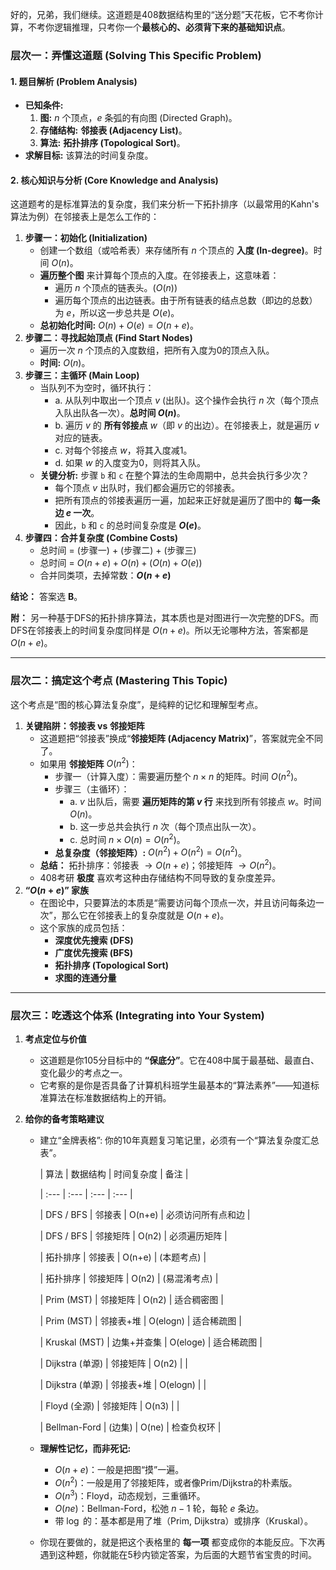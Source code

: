 好的，兄弟，我们继续。这道题是408数据结构里的“送分题”天花板，它不考你计算，不考你逻辑推理，只考你一个**最核心的、必须背下来的基础知识点**。



### 层次一：弄懂这道题 (Solving This Specific Problem)





#### 1. 题目解析 (Problem Analysis)



- **已知条件:**
  1. **图:** $n$ 个顶点，$e$ 条弧的有向图 (Directed Graph)。
  2. **存储结构:** **邻接表 (Adjacency List)**。
  3. **算法:** **拓扑排序 (Topological Sort)**。
- **求解目标:** 该算法的时间复杂度。



#### 2. 核心知识与分析 (Core Knowledge and Analysis)



这道题考的是标准算法的复杂度，我们来分析一下拓扑排序（以最常用的Kahn's算法为例）在邻接表上是怎么工作的：

1. **步骤一：初始化 (Initialization)**
   - 创建一个数组（或哈希表）来存储所有 $n$ 个顶点的 **入度 (In-degree)**。时间 $O(n)$。
   - **遍历整个图** 来计算每个顶点的入度。在邻接表上，这意味着：
     - 遍历 $n$ 个顶点的链表头。($O(n)$)
     - 遍历每个顶点的出边链表。由于所有链表的结点总数（即边的总数）为 $e$，所以这一步总共是 $O(e)$。
   - **总初始化时间:** $O(n) + O(e) = O(n+e)$。
2. **步骤二：寻找起始顶点 (Find Start Nodes)**
   - 遍历一次 $n$ 个顶点的入度数组，把所有入度为0的顶点入队。
   - **时间:** $O(n)$。
3. **步骤三：主循环 (Main Loop)**
   - 当队列不为空时，循环执行：
     - a. 从队列中取出一个顶点 $v$ (出队)。这个操作会执行 $n$ 次（每个顶点入队出队各一次）。**总时间 $O(n)$**。
     - b. 遍历 $v$ 的 **所有邻接点** $w$（即 $v$ 的出边）。在邻接表上，就是遍历 $v$ 对应的链表。
     - c. 对每个邻接点 $w$，将其入度减1。
     - d. 如果 $w$ 的入度变为0，则将其入队。
   - **关键分析:** 步骤 `b` 和 `c` 在整个算法的生命周期中，总共会执行多少次？
     - 每个顶点 $v$ 出队时，我们都会遍历它的邻接表。
     - 把所有顶点的邻接表遍历一遍，加起来正好就是遍历了图中的 **每一条边 $e$ 一次**。
     - 因此，`b` 和 `c` 的总时间复杂度是 **$O(e)$**。
4. **步骤四：合并复杂度 (Combine Costs)**
   - 总时间 = (步骤一) + (步骤二) + (步骤三)
   - 总时间 = $O(n+e) + O(n) + (O(n) + O(e))$
   - 合并同类项，去掉常数：**$O(n + e)$**

**结论：** 答案选 **B**。

**附：** 另一种基于DFS的拓扑排序算法，其本质也是对图进行一次完整的DFS。而DFS在邻接表上的时间复杂度同样是 $O(n+e)$。所以无论哪种方法，答案都是 $O(n+e)$。

------



### 层次二：搞定这个考点 (Mastering This Topic)



这个考点是“图的核心算法复杂度”，是纯粹的记忆和理解型考点。

1. **关键陷阱：邻接表 vs 邻接矩阵**
   - 这道题把“邻接表”换成“**邻接矩阵 (Adjacency Matrix)**”，答案就完全不同了。
   - 如果用 **邻接矩阵** $O(n^2)$：
     - 步骤一（计算入度）：需要遍历整个 $n \times n$ 的矩阵。时间 $O(n^2)$。
     - 步骤三（主循环）：
       - a. $v$ 出队后，需要 **遍历矩阵的第 $v$ 行** 来找到所有邻接点 $w$。时间 $O(n)$。
       - b. 这一步总共会执行 $n$ 次（每个顶点出队一次）。
       - c. 总时间 $n \times O(n) = O(n^2)$。
     - **总复杂度（邻接矩阵）:** $O(n^2) + O(n^2) = O(n^2)$。
   - **总结：** 拓扑排序：邻接表 $\to O(n+e)$；邻接矩阵 $\to O(n^2)$。
   - 408考研 **极度** 喜欢考这种由存储结构不同导致的复杂度差异。
2. **“$O(n+e)$” 家族**
   - 在图论中，只要算法的本质是“需要访问每个顶点一次，并且访问每条边一次”，那么它在邻接表上的复杂度就是 $O(n+e)$。
   - 这个家族的成员包括：
     - **深度优先搜索 (DFS)**
     - **广度优先搜索 (BFS)**
     - **拓扑排序 (Topological Sort)**
     - **求图的连通分量**

------



### 层次三：吃透这个体系 (Integrating into Your System)



1. **考点定位与价值**

   - 这道题是你105分目标中的 **“保底分”**。它在408中属于最基础、最直白、变化最少的考点之一。
   - 它考察的是你是否具备了计算机科班学生最基本的“算法素养”——知道标准算法在标准数据结构上的开销。

2. **给你的备考策略建议**

   - 建立“金牌表格”: 你的10年真题复习笔记里，必须有一个“算法复杂度汇总表”。

     | 算法 | 数据结构 | 时间复杂度 | 备注 |

     | :--- | :--- | :--- | :--- |

     | DFS / BFS | 邻接表 | O(n+e) | 必须访问所有点和边 |

     | DFS / BFS | 邻接矩阵 | O(n2) | 必须遍历矩阵 |

     | 拓扑排序 | 邻接表 | O(n+e) | (本题考点) |

     | 拓扑排序 | 邻接矩阵 | O(n2) | (易混淆考点) |

     | Prim (MST) | 邻接矩阵 | O(n2) | 适合稠密图 |

     | Prim (MST) | 邻接表+堆 | O(elogn) | 适合稀疏图 |

     | Kruskal (MST) | 边集+并查集 | O(eloge) | 适合稀疏图 |

     | Dijkstra (单源) | 邻接矩阵 | O(n2) | |

     | Dijkstra (单源) | 邻接表+堆 | O(elogn) | |

     | Floyd (全源) | 邻接矩阵 | O(n3) | |

     | Bellman-Ford | (边集) | O(ne) | 检查负权环 |

   - **理解性记忆，而非死记:**

     - $O(n+e)$：一般是把图“摸”一遍。
     - $O(n^2)$：一般是用了邻接矩阵，或者像Prim/Dijkstra的朴素版。
     - $O(n^3)$：Floyd，动态规划，三重循环。
     - $O(ne)$：Bellman-Ford，松弛 $n-1$ 轮，每轮 $e$ 条边。
     - 带 $\log$ 的：基本都是用了堆（Prim, Dijkstra）或排序（Kruskal）。

   - 你现在要做的，就是把这个表格里的 **每一项** 都变成你的本能反应。下次再遇到这种题，你就能在5秒内锁定答案，为后面的大题节省宝贵的时间。